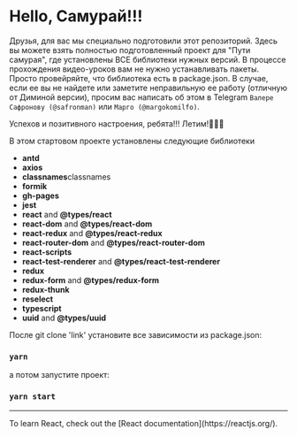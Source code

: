 # Hello, Самурай!!! 

Друзья, для вас мы специально подготовили этот репозиторий. Здесь вы можете взять полностью подготовленный проект для "Пути самурая", где установлены ВСЕ библиотеки нужных версий.
В процессе прохождения видео-уроков вам не нужно устанавливать пакеты. Просто провейряйте, что библиотека есть в package.json.
В случае, если ее вы не найдете или заметите неправильную ее работу (отличную от Диминой версии), 
просим вас написать об этом в Telegram `Валере Сафронову (@safronman)` или `Марго (@margokomilfo)`.

Успехов и позитивного настроения, ребята!!! Летим!🚀🚀🚀

В этом стартовом проекте установлены следующие библиотеки

- **antd** 
- **axios** 
- **classnames**classnames
- **formik**
- **gh-pages**
- **jest**
- **react** and **@types/react**
- **react-dom** and **@types/react-dom**
- **react-redux** and **@types/react-redux**
- **react-router-dom** and **@types/react-router-dom**
- **react-scripts** 
- **react-test-renderer** and **@types/react-test-renderer**
- **redux**
- **redux-form** and **@types/redux-form**
- **redux-thunk**
- **reselect**
- **typescript** 
- **uuid** and **@types/uuid**

После git clone 'link' установите все зависимости из package.json:
### `yarn`

а потом запустите проект:
### `yarn start`


<hr>
To learn React, check out the [React documentation](https://reactjs.org/).
